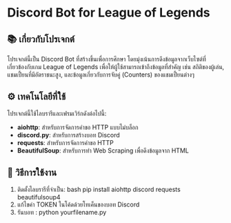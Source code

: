 # Discord Bot for League of Legends

## 📚 เกี่ยวกับโปรเจกต์
โปรเจกต์นี้เป็น Discord Bot ที่สร้างขึ้นเพื่อการศึกษา โดยมุ่งเน้นการดึงข้อมูลจากเว็บไซต์ที่เกี่ยวข้องกับเกม League of Legends เพื่อให้ผู้ใช้สามารถเข้าถึงข้อมูลที่สำคัญ เช่น สถิติของผู้เล่น, แชมเปี้ยนที่มีอัตราชนะสูง, และข้อมูลเกี่ยวกับการจับคู่ (Counters) ของแชมเปี้ยนต่างๆ

## ⚙️ เทคโนโลยีที่ใช้
โปรเจกต์นี้ใช้ไลบรารีและเฟรมเวิร์กดังต่อไปนี้:
- **aiohttp**: สำหรับการจัดการคำขอ HTTP แบบไม่บล็อก
- **discord.py**: สำหรับการสร้างบอท Discord
- **requests**: สำหรับการจัดการคำขอ HTTP
- **BeautifulSoup**: สำหรับการทำ Web Scraping เพื่อดึงข้อมูลจาก HTML

## 🚀 วิธีการใช้งาน
1. ติดตั้งไลบรารีที่จำเป็น: bash pip install aiohttp discord requests beautifulsoup4
2. แก้ไขค่า TOKEN ในโค้ดด้วยโทเค็นของบอท Discord
3. รันบอท : python yourfilename.py
